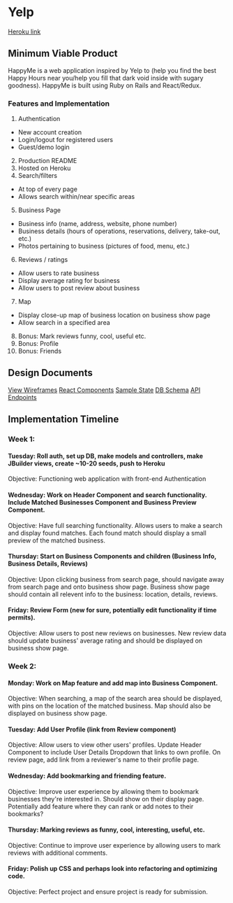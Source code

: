 # Yelp
[Heroku link](www.fakelinkhere.com)

## Minimum Viable Product

HappyMe is a web application inspired by Yelp to (help you find the best Happy Hours near you/help you fill that dark void inside with sugary goodness). HappyMe is built using Ruby on Rails and React/Redux.

### Features and Implementation
1. Authentication
  * New account creation
  * Login/logout for registered users
  * Guest/demo login
2. Production README
3. Hosted on Heroku
4. Search/filters
  * At top of every page
  * Allows search within/near specific areas
5. Business Page
  * Business info (name, address, website, phone number)
  * Business details (hours of operations, reservations, delivery, take-out, etc.)
  * Photos pertaining to business (pictures of food, menu, etc.)
6. Reviews / ratings
  * Allow users to rate business
  * Display average rating for business
  * Allow users to post review about business
7. Map
  * Display close-up map of business location on business show page
  * Allow search in a specified area
8. Bonus: Mark reviews funny, cool, useful etc.
9. Bonus: Profile
10. Bonus: Friends

## Design Documents
[View Wireframes](wireframes)
[React Components](components.md)
[Sample State](sample-state.md)
[DB Schema](schema.md)
[API Endpoints](api-endpoints.md)

## Implementation Timeline
### Week 1:
#### Tuesday: Roll auth, set up DB, make models and controllers, make JBuilder views, create ~10-20 seeds, push to Heroku

Objective: Functioning web application with front-end Authentication

#### Wednesday: Work on Header Component and search functionality. Include Matched Businesses Component and Business Preview Component.

Objective: Have full searching functionality. Allows users to make a search and display found matches. Each found match should display a small preview of the matched business.

#### Thursday: Start on Business Components and children (Business Info, Business Details, Reviews)

Objective: Upon clicking business from search page, should navigate away from search page and onto business show page. Business show page should contain all relevent info to the business: location, details, reviews.

#### Friday: Review Form (new for sure, potentially edit functionality if time permits).

Objective: Allow users to post new reviews on businesses. New review data should update business' average rating and should be displayed on business show page.

### Week 2:
#### Monday: Work on Map feature and add map into Business Component.

Objective: When searching, a map of the search area should be displayed, with pins on the location of the matched business. Map should also be displayed on business show page.

#### Tuesday: Add User Profile (link from Review component)

Objective: Allow users to view other users' profiles. Update Header Component to include User Details Dropdown that links to own profile. On review page, add link from a reviewer's name to their profile page.

#### Wednesday: Add bookmarking and friending feature.

Objective: Improve user experience by allowing them to bookmark businesses they're interested in. Should show on their display page. Potentially add feature where they can rank or add notes to their bookmarks?

#### Thursday: Marking reviews as funny, cool, interesting, useful, etc.

Objective: Continue to improve user experience by allowing users to mark reviews with additional comments.

#### Friday: Polish up CSS and perhaps look into refactoring and optimizing code.

Objective: Perfect project and ensure project is ready for submission.
